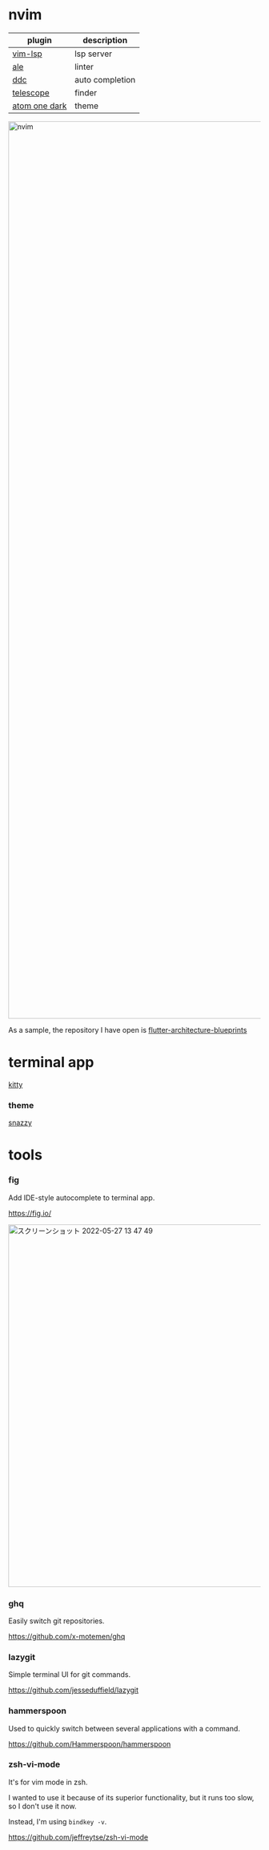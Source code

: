 # nvim
|  plugin  |  description  |
| ---- | ---- |
|  [vim-lsp](https://github.com/prabirshrestha/vim-lsp)  |  lsp server  |
|  [ale](https://github.com/dense-analysis/ale)  |  linter  |
|  [ddc](https://github.com/Shougo/ddc.vim)  |  auto completion  |
|  [telescope](https://github.com/nvim-telescope/telescope.nvim)  |  finder  |
|  [atom one dark](https://github.com/navarasu/onedark.nvim)  |  theme  |

<img width="1792" alt="nvim" src="https://user-images.githubusercontent.com/29598247/153736751-298bce9c-1692-43e3-9429-3328762ce481.png">

As a sample, the repository I have open is [flutter-architecture-blueprints](https://github.com/wasabeef/flutter-architecture-blueprints)

# terminal app
[kitty](https://github.com/kovidgoyal/kitty)

### theme
[snazzy](https://github.com/sindresorhus/hyper-snazzy)

# tools

### fig
Add IDE-style autocomplete to terminal app.

https://fig.io/

<img width="724" alt="スクリーンショット 2022-05-27 13 47 49" src="https://user-images.githubusercontent.com/29598247/170631123-7716ad85-f8fb-44fc-a629-7f2d2c08247f.png">

### ghq
Easily switch git repositories.

https://github.com/x-motemen/ghq

### lazygit
Simple terminal UI for git commands.

https://github.com/jesseduffield/lazygit

### hammerspoon
Used to quickly switch between several applications with a command.

https://github.com/Hammerspoon/hammerspoon

### zsh-vi-mode
It's for vim mode in zsh.

I wanted to use it because of its superior functionality, but it runs too slow, so I don't use it now.

Instead, I'm using ```bindkey -v```.

https://github.com/jeffreytse/zsh-vi-mode
